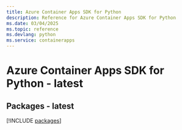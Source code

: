 ```yaml
---
title: Azure Container Apps SDK for Python
description: Reference for Azure Container Apps SDK for Python
ms.date: 03/04/2025
ms.topic: reference
ms.devlang: python
ms.service: containerapps
---
```

# Azure Container Apps SDK for Python - latest
## Packages - latest
[!INCLUDE [packages](container-apps-index.md)]